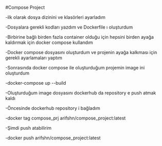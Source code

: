 #Compose Project

-ilk olarak dosya dizinini ve klasörleri ayarladım 

-Dosyalara gerekli kodları yazdım ve Dockerfile ı oluşturdum 

-Birbirine bağlı birden fazla container olduğu için hepsini birden ayağa kaldırmak için docker compose kullandım 

-Docker compose dosyasını oluşturdum ve projenin ayağa kalkması için gerekli ayarlamaları yaptım 

-Sonrasında docker compose ile oluşturduğum projemin image ini oluşturdum 

 -docker-compose up --build

-Oluşturduğum image dosyasını dockerhub da repository e push atmak kaldı 

-Öncesinde dockerhub repository i bağladım

  -docker tag compose_prj arifshn/compose_project:latest

-Şimdi push atabilirim

-docker push arifshn/compose_project:latest
